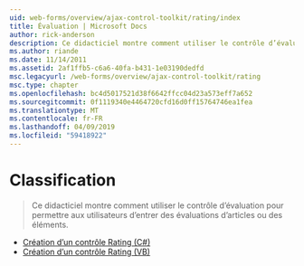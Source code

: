 ```yaml
---
uid: web-forms/overview/ajax-control-toolkit/rating/index
title: Évaluation | Microsoft Docs
author: rick-anderson
description: Ce didacticiel montre comment utiliser le contrôle d’évaluation pour permettre aux utilisateurs d’entrer des évaluations d’articles ou des éléments.
ms.author: riande
ms.date: 11/14/2011
ms.assetid: 2af1ffb5-c6a6-40fa-b431-1e03190dedfd
msc.legacyurl: /web-forms/overview/ajax-control-toolkit/rating
msc.type: chapter
ms.openlocfilehash: bc4d5017521d38f6642ffcc04d23a573eff7a652
ms.sourcegitcommit: 0f1119340e4464720cfd16d0ff15764746ea1fea
ms.translationtype: MT
ms.contentlocale: fr-FR
ms.lasthandoff: 04/09/2019
ms.locfileid: "59418922"
---
```

# <a name="rating"></a>Classification

> Ce didacticiel montre comment utiliser le contrôle d’évaluation pour permettre aux utilisateurs d’entrer des évaluations d’articles ou des éléments.


- [Création d’un contrôle Rating (C#)](creating-a-rating-control-cs.md)
- [Création d’un contrôle Rating (VB)](creating-a-rating-control-vb.md)
